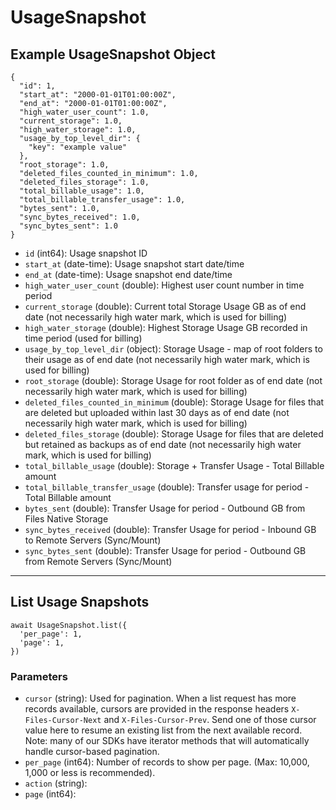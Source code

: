 # UsageSnapshot

## Example UsageSnapshot Object

```
{
  "id": 1,
  "start_at": "2000-01-01T01:00:00Z",
  "end_at": "2000-01-01T01:00:00Z",
  "high_water_user_count": 1.0,
  "current_storage": 1.0,
  "high_water_storage": 1.0,
  "usage_by_top_level_dir": {
    "key": "example value"
  },
  "root_storage": 1.0,
  "deleted_files_counted_in_minimum": 1.0,
  "deleted_files_storage": 1.0,
  "total_billable_usage": 1.0,
  "total_billable_transfer_usage": 1.0,
  "bytes_sent": 1.0,
  "sync_bytes_received": 1.0,
  "sync_bytes_sent": 1.0
}
```

* `id` (int64): Usage snapshot ID
* `start_at` (date-time): Usage snapshot start date/time
* `end_at` (date-time): Usage snapshot end date/time
* `high_water_user_count` (double): Highest user count number in time period
* `current_storage` (double): Current total Storage Usage GB as of end date (not necessarily high water mark, which is used for billing)
* `high_water_storage` (double): Highest Storage Usage GB recorded in time period (used for billing)
* `usage_by_top_level_dir` (object): Storage Usage - map of root folders to their usage as of end date (not necessarily high water mark, which is used for billing)
* `root_storage` (double): Storage Usage for root folder as of end date (not necessarily high water mark, which is used for billing)
* `deleted_files_counted_in_minimum` (double): Storage Usage for files that are deleted but uploaded within last 30 days as of end date (not necessarily high water mark, which is used for billing)
* `deleted_files_storage` (double): Storage Usage for files that are deleted but retained as backups as of end date (not necessarily high water mark, which is used for billing)
* `total_billable_usage` (double): Storage + Transfer Usage - Total Billable amount
* `total_billable_transfer_usage` (double): Transfer usage for period - Total Billable amount
* `bytes_sent` (double): Transfer Usage for period - Outbound GB from Files Native Storage
* `sync_bytes_received` (double): Transfer Usage for period - Inbound GB to Remote Servers (Sync/Mount)
* `sync_bytes_sent` (double): Transfer Usage for period - Outbound GB from Remote Servers (Sync/Mount)

---

## List Usage Snapshots

```
await UsageSnapshot.list({
  'per_page': 1,
  'page': 1,
})
```


### Parameters

* `cursor` (string): Used for pagination.  When a list request has more records available, cursors are provided in the response headers `X-Files-Cursor-Next` and `X-Files-Cursor-Prev`.  Send one of those cursor value here to resume an existing list from the next available record.  Note: many of our SDKs have iterator methods that will automatically handle cursor-based pagination.
* `per_page` (int64): Number of records to show per page.  (Max: 10,000, 1,000 or less is recommended).
* `action` (string): 
* `page` (int64): 
